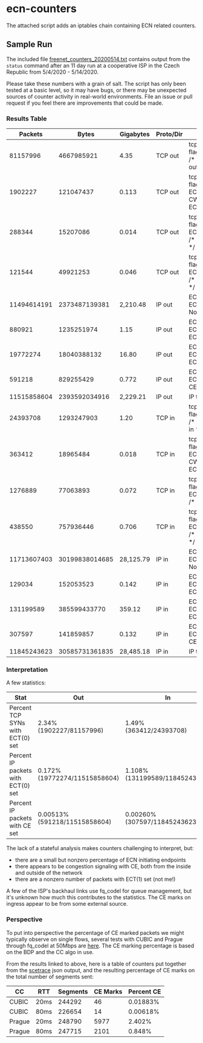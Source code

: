 # ecn-counters

The attached script adds an iptables chain containing ECN related counters.

## Sample Run

The included file
[freenet_counters_20200514.txt](freenet_counters_20200514.txt) contains output
from the `status` command after an 11 day run at a cooperative ISP in the
Czech Republic from 5/4/2020 - 5/14/2020.

Please take these numbers with a grain of salt. The script has only been
tested at a basic level, so it may have bugs, or there may be unexpected
sources of counter activity in real-world environments. File an issue or pull
request if you feel there are improvements that could be made.

### Results Table

| Packets | Bytes | Gigabytes | Proto/Dir | What |
| ------- | ----- | --------- | --------- | ---- |
| 81157996 | 4667985921 | 4.35 | TCP out | tcp flags:0x17/0x02 /* ECN: All SYN out */ |
| 1902227 | 121047437 | 0.113 | TCP out | tcp flags:0x17/0x02 ECN match ECE CWR /* ECN: ECN SYN out */ |
| 288344 | 15207086 | 0.014 | TCP out | tcp flags:!0x17/0x02 ECN match ECE /* ECN: ECE out */ |
| 121544 | 49921253 | 0.046 | TCP out | tcp flags:!0x17/0x02 ECN match CWR /* ECN: CWR out */ |
| 11494614191 | 2373487139381 | 2,210.48 | IP out | ECN match ECT=0 /* ECN: Not ECT out */ |
| 880921 | 1235251974 | 1.15 | IP out | ECN match ECT=1 /* ECN: ECT(1) out */ |
| 19772274 | 18040388132 | 16.80 | IP out | ECN match ECT=2 /* ECN: ECT(0) out */ |
| 591218 | 829255429 | 0.772 | IP out | ECN match ECT=3 /* ECN: CE out */ |
| 11515858604 | 2393592034916 | 2,229.21 | IP out | IP total out |
| 24393708 | 1293247903 | 1.20 | TCP in | tcp flags:0x17/0x02 /* ECN: All SYN in */ |
| 363412 | 18965484 | 0.018 | TCP in | tcp flags:0x17/0x02 ECN match ECE CWR /* ECN: ECN SYN in */ |
| 1276889 | 77063893 | 0.072 | TCP in | tcp flags:!0x17/0x02 ECN match ECE /* ECN: ECE in */ |
| 438550 | 757936446 | 0.706 | TCP in | tcp flags:!0x17/0x02 ECN match CWR /* ECN: CWR in */ |
| 11713607403 | 30199838014685 | 28,125.79 | IP in | ECN match ECT=0 /* ECN: Not ECT in */ |
| 129034 | 152053523 | 0.142 | IP in | ECN match ECT=1 /* ECN: ECT(1) in */ |
| 131199589 | 385599433770 | 359.12 | IP in | ECN match ECT=2 /* ECN: ECT(0) in */ |
| 307597 | 141859857 | 0.132 | IP in | ECN match ECT=3 /* ECN: CE in */ |
| 11845243623 | 30585731361835 | 28,485.18 | IP in | IP total in |

### Interpretation

A few statistics:

| Stat | Out | In |
| ---- | --- | -- |
| Percent TCP SYNs with ECT(0) set | 2.34%<br/>(1902227/81157996) | 1.49%<br/>(363412/24393708) |
| Percent IP packets with ECT(0) set | 0.172%<br/>(19772274/11515858604) | 1.108%<br/>(131199589/11845243623) |
| Percent IP packets with CE set | 0.00513%<br/>(591218/11515858604) | 0.00260%<br/>(307597/11845243623) |

The lack of a stateful analysis makes counters challenging to interpret, but:
* there are a small but nonzero percentage of ECN initiating endpoints
* there appears to be congestion signaling with CE, both from the inside and
  outside of the network
* there are a nonzero number of packets with ECT(1) set (not me!)

A few of the ISP's backhaul links use fq_codel for queue management, but it's
unknown how much this contributes to the statistics. The CE marks on ingress
appear to be from some external source.

### Perspective

To put into perspective the percentage of CE marked packets we might typically
observe on single flows, several tests with CUBIC and Prague through fq_codel at
50Mbps are
[here](http://sce.dnsmgr.net/results/l4s-2020-11-11T120000-final/l4s-s7-oneflow/).
The CE marking percentage is based on the BDP and the CC algo in use.

From the results linked to above, here is a table of counters put together from
the [scetrace](https://github.com/heistp/scetrace) json output, and the
resulting percentage of CE marks on the total number of segments sent:

| CC | RTT | Segments | CE Marks | Percent CE |
| -- | --- | -------- | -------- | ---------- |
| CUBIC | 20ms | 244292 | 46 | 0.01883% |
| CUBIC | 80ms | 226654 | 14 | 0.00618% |
| Prague | 20ms | 248790 | 5977 | 2.402% |
| Prague | 80ms | 247715 | 2101 | 0.848% |
